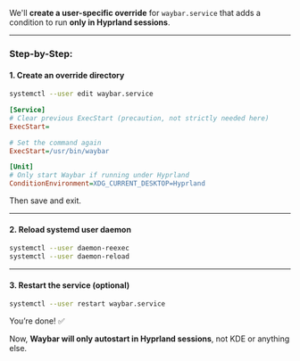 We'll **create a user-specific override** for `waybar.service` that adds a condition to run **only in Hyprland sessions**.

---

### Step-by-Step:

#### 1. Create an override directory

```bash
systemctl --user edit waybar.service
```

```ini
[Service]
# Clear previous ExecStart (precaution, not strictly needed here)
ExecStart=

# Set the command again
ExecStart=/usr/bin/waybar

[Unit]
# Only start Waybar if running under Hyprland
ConditionEnvironment=XDG_CURRENT_DESKTOP=Hyprland
```

Then save and exit.

---

#### 2. Reload systemd user daemon

```bash
systemctl --user daemon-reexec
systemctl --user daemon-reload
```

---

#### 3. Restart the service (optional)

```bash
systemctl --user restart waybar.service
```

You’re done! ✅

Now, **Waybar will only autostart in Hyprland sessions**, not KDE or anything else.
